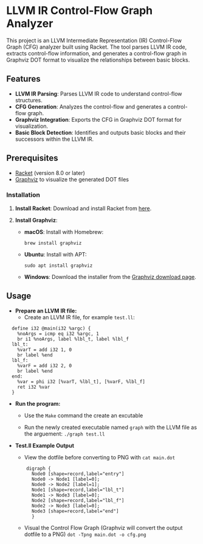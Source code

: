 # LLVM IR Control-Flow Graph Analyzer

This project is an LLVM Intermediate Representation (IR) Control-Flow Graph (CFG) analyzer built using Racket. The tool parses LLVM IR code, extracts control-flow information, and generates a control-flow graph in Graphviz DOT format to visualize the relationships between basic blocks.


## Features

- **LLVM IR Parsing**: Parses LLVM IR code to understand control-flow structures.
- **CFG Generation**: Analyzes the control-flow and generates a control-flow graph.
- **Graphviz Integration**: Exports the CFG in Graphviz DOT format for visualization.
- **Basic Block Detection**: Identifies and outputs basic blocks and their successors within the LLVM IR.


## Prerequisites

- [Racket](https://racket-lang.org/) (version 8.0 or later)
- [Graphviz](https://graphviz.org/) to visualize the generated DOT files


### Installation

1. **Install Racket**: Download and install Racket from [here](https://racket-lang.org/download/).
   
2. **Install Graphviz**:
   - **macOS**: Install with Homebrew:
     ```
     brew install graphviz
     ```
   - **Ubuntu**: Install with APT:
     ```
     sudo apt install graphviz
     ```
   - **Windows**: Download the installer from the [Graphviz download page](https://graphviz.org/download/).


## Usage

- **Prepare an LLVM IR file:**
  - Create an LLVM IR file, for example `test.ll`:

```
  define i32 @main(i32 %argc) {
    %noArgs = icmp eq i32 %argc, 1
    br i1 %noArgs, label %lbl_t, label %lbl_f
  lbl_t:
    %varT = add i32 1, 0
    br label %end
  lbl_f:
    %varF = add i32 2, 0
    br label %end
  end:
    %var = phi i32 [%varT, %lbl_t], [%varF, %lbl_f]
    ret i32 %var
  }
```
- **Run the program:**

  - Use the `Make` command the create an excutable

  - Run the newly created executable named `graph` with the LLVM file as the arguement:
    `./graph test.ll`
  
- **Test.ll Example Output**
   
   - View the dotfile before converting to PNG with `cat main.dot`
  ```
      digraph {
        Node0 [shape=record,label="entry"]
        Node0 -> Node1 [label=0];
        Node0 -> Node2 [label=1];
        Node1 [shape=record,label="lbl_t"]
        Node1 -> Node3 [label=0];
        Node2 [shape=record,label="lbl_f"]
        Node2 -> Node3 [label=0];
        Node3 [shape=record,label="end"]
        }
    ```
  
  - Visual the Control Flow Graph (Graphviz will convert the output dotfile to a PNG)
    `dot -Tpng main.dot -o cfg.png`


